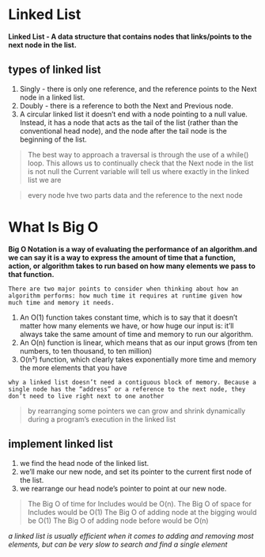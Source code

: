 # Linked List 

**Linked List - A data structure that contains nodes that links/points to the next node in the list.**

## types of linked list
1. Singly - there is only one reference, and the reference points to the Next node in a linked list.
2. Doubly - there is a reference to both the Next and Previous node.
3. A circular linked list it doesn’t end with a node pointing to a null value. Instead, it has a node that acts as the tail of the list (rather than the conventional head node), and the node after the tail node is the beginning of the list.

>The best way to approach a traversal is through the use of a while() loop. This allows us to continually check that the Next node in the list is not null
>the Current variable will tell us where exactly in the linked list we are 

> every node hve two parts data and the reference to the next node

 # What Is Big O

  **Big O Notation is a way of evaluating the performance of an algorithm.and we can say it is a way to express the amount of time that a function, action, or algorithm takes to run based on how many elements we pass to that function.**

 ```
 There are two major points to consider when thinking about how an algorithm performs: how much time it requires at runtime given how much time and memory it needs.
 ```
1. An O(1) function takes constant time, which is to say that it doesn’t matter how many elements we have, or how huge our input is: it’ll always take the same amount of time and memory to run our algorithm. 
2. An O(n) function is linear, which means that as our input grows (from ten numbers, to ten thousand, to ten million)
3.  O(n²) function, which clearly takes exponentially more time and memory the more elements that you have


 ```
why a linked list doesn’t need a contiguous block of memory. Because a single node has the “address” or a reference to the next node, they don’t need to live right next to one another
 ```
>by rearranging some pointers we can grow and shrink dynamically during a program’s execution in the linked list

## implement linked list 
1.  we find the head node of the linked list.
2.  we’ll make our new node, and set its pointer to the current first node of the list.
3.  we rearrange our head node’s pointer to point at our new node.

>The Big O of time for Includes would be O(n).
>The Big O of space for Includes would be O(1)
>The Big O of adding node at the bigging would be O(1)
>The Big O of adding node before  would be O(n)

*a linked list is usually efficient when it comes to adding and removing most elements, but can be very slow to search and find a single element*